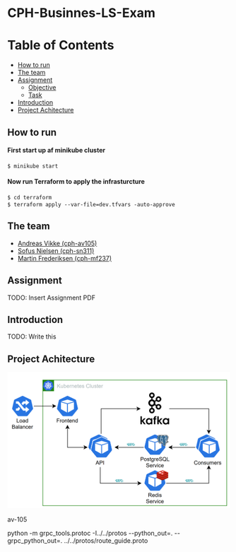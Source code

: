 # CPH-Businnes-LS-Exam


# Table of Contents
  - [How to run](#how-to-run)
  - [The team](#the-team)
  - [Assignment](#assignment)
    - [Objective](#objective)
    - [Task](#task)
  - [Introduction](#introduction)
  - [Project Achitecture](#project-achitecture)

## How to run 

#### First start up af minikube cluster
```
$ minikube start
```
#### Now run Terraform to apply the infrasturcture
```
$ cd terraform
$ terraform apply --var-file=dev.tfvars -auto-approve
```

## The team
- [Andreas Vikke (cph-av105)](https://github.com/andreasvikke)
- [Sofus Nielsen (cph-sn311)](https://github.com/sofushn)
- [Martin Frederiksen (cph-mf237)](https://github.com/MartinFrederiksen)

## Assignment
TODO: Insert Assignment PDF
## Introduction
TODO: Write this

## Project Achitecture
![image](assets/achitecture.png)


av-105


python -m grpc_tools.protoc -I../../protos --python_out=. --grpc_python_out=. ../../protos/route_guide.proto